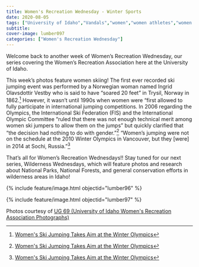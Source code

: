 ```yaml
---
title: Women's Recreation Wednesday - Winter Sports
date: 2020-08-05
tags: ["University of Idaho","Vandals","women","women athletes","women's recreation","women's sports","women in sports","women's recreation Wednesday","Idaho","Moscow","university history","university archives"]
subtitle: 
cover-image: lumber097
categories: ["Women's Recreation Wednesday"]
---
```

 
Welcome back to another week of Women’s Recreation
Wednesday, our series covering the Women’s Recreation Association here at the
University of Idaho.

This week’s photos feature women skiing! The first ever recorded
ski jumping event was performed by a Norwegian woman named Ingrid Olavsdottir
Vestby who is said to have “soared 20 feet” in Trysil, Norway in 1862.[^1]
However, it wasn’t until 1990s when women were “first allowed to fully
participate in international jumping competitions. In 2006 regarding the
Olympics, the International Ski Federation (FIS) and the International Olympic
Committee “ruled that there was not enough technical merit among women ski
jumpers to allow them on the jumps” but quickly clarified that “the decision
had nothing to do with gender.”[^1]
“Women’s jumping were not on the schedule at the 2010 Winter Olympics in
Vancouver, but they [were] in 2014 at Sochi, Russia.”[^1]

That’s all for Women’s Recreation Wednesdays!! Stay tuned
for our next series, Wilderness Wednesdays, which will feature photos and research about National Parks, National Forests, and general conservation efforts in wilderness areas in Idaho!

{% include feature/image.html objectid="lumber96" %}

{% include feature/image.html objectid="lumber97" %}

Photos courtesy of [UG 69 (University of Idaho Women's Recreation Association Photographs)](http://archiveswest.orbiscascade.org/ark:/80444/xv152953/op=fstyle.aspx?t=k&amp;q=)

[^1]: [Women's Ski Jumping Takes Aim at the Winter Olympics](https://www.skiinghistory.org/history/women%E2%80%99s-ski-jumping-takes-aim-winter-olympics)